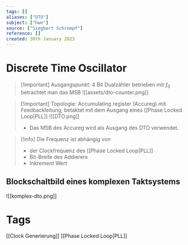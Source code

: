 ```yaml
---
tags: []
aliases: ["DTO"]
subject: ["hwe"]
source: ["Siegbert Schrempf"]
reference: []
created: 30th January 2023
---
```


# Discrete Time Oscillator

> [!important] Ausgangspunkt:
> 4 Bit Dualzähler betrieben mit $f_{0}$ betrachtet man das MSB
> ![[assets/dto-counter.png]]


> [!important] Topologie:
> Accumulating register (Accureg) mit Feedbackleitung, betaktet mit dem Ausgang eines [[Phase Locked Loop|PLL]]
> ![[DTO.png]]
> - Das MSB des Accureg wird als Ausgang des DTO verwendet.


> [!info] Die Frequenz ist abhängig von
> - der Clockfrequenz des [[Phase Locked Loop|PLL]]
> - Bit-Breite des Addierers
> - Inkrement Wert

## Blockschaltbild eines komplexen Taktsystems
![[komplex-dto.png]]
# Tags
[[Clock Generierung]]
[[Phase Locked Loop|PLL]]